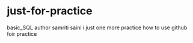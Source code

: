 # just-for-practice
basic_SQL
author samriti saini i just one more practice how to use github foir practice
